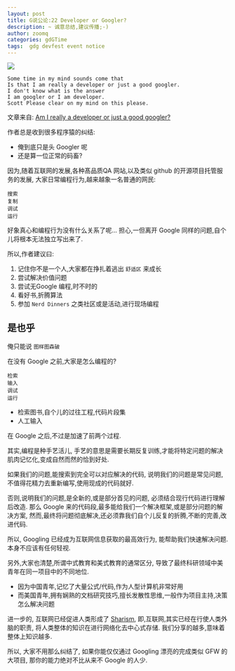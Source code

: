 ```yaml
---
layout: post
title: G说公论:22 Developer or Googler?
description: ~ 诚意总结,建议传播;-)
author: zoomq
categories: gdGTime
tags:  gdg devfest event notice
---
```



![](http://devrel.qiniudn.com/data/20140414123057/swim_41dc9701-1270-4b74-8f4b-1ad1ed1fc795.jpg)

    Some time in my mind sounds come that 
    Is that I am really a developer or just a good googler. 
    I don't know what is the answer 
    I am googler or I am developer. 
    Scott Please clear on my mind on this please.

<!--more-->

文章来自:
[Am I really a developer or just a good googler?](http://www.hanselman.com/blog/AmIReallyADeveloperOrJustAGoodGoogler.aspx)

作者总是收到很多程序猿的纠结:

- 俺到底只是头 Googler 呢
- 还是算一位正常的码畜?

因为,随着互联网的发展,各种髙品质QA 网站,以及类似 github 的开源项目托管服务的发展,
大家日常编程行为,越来越象一名普通的网民:

    搜索
    复制
    调试
    运行

好象真心和编程行为没有什么关系了呢...
担心,一但离开 Google 同样的问题,自个儿将根本无法独立写出来了.

所以,作者建议曰:

1. 记住你不是一个人,大家都在挣扎着逃出 `舒适区` 来成长
2. 尝试解决价值问题
3. 尝试无Google 编程,时不时的
4. 看好书,折腾算法
5. 参加 `Nerd Dinners` 之类社区或是活动,进行现场编程

## 是也乎

俺只能说 `图样图森破`

在没有 Google 之前,大家是怎么编程的?

    检索
    输入
    调试
    运行


- 检索图书,自个儿的过往工程,代码片段集
- 人工输入

在 Google 之后,不过是加速了前两个过程.

其实,编程是种手艺活儿,
手艺的意思是需要长期反复训练,才能将特定问题的解决肌肉记忆化,变成自然而然的恰到好处.

如果我们的问题,能搜索到完全可以对应解决的代码,
说明我们的问题是常见问题,不值得花精力去重新编写,使用现成的代码就好.

否则,说明我们的问题,是全新的,或是部分首见的问题,
必须结合现行代码进行理解后改造.
那么 Google 来的代码段,最多能给我们一个解决框架,或是部分问题的解决方案,
然而,最终将问题彻底解决,还必须靠我们自个儿反复的折腾,不断的完善,改进代码.

所以, Googling 已经成为互联网信息获取的最高效行为,
能帮助我们快速解决问题. 本身不应该有任何轻视.

另外,大家也清楚,所谓中式教育和美式教育的通常区分,
导致了最终科研领域中美青年在同一项目中的不同地位.

- 因为中国青年,记忆了大量公式/代码,作为人型计算机非常好用
- 而美国青年,拥有娴熟的文档研究技巧,擅长发散性思维,一般作为项目主持,决策怎么解决问题

进一步的, 互联网已经促进人类形成了 [Sharism](http://en.wikipedia.org/wiki/Sharism),
即,互联网,其实已经在行使人类外脑的职责,
将人类整体的知识在进行网络化去中心式存储.
我们分享的越多,意味着整体上知识越多.

所以, 大家不用那么纠结了,
如果你能仅仅通过 Googling 漂亮的完成类似 GFW 的大项目,
那你的能力绝对不比从来不 Google 的人少.

